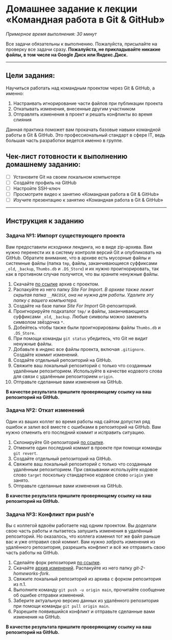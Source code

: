 # Домашнее задание к лекции «Командная работа в Git & GitHub»

_Примерное время выполнения: 30 минут_

Все задачи обязательны к выполнению. Пожалуйста, присылайте на проверку все задачи сразу.
**Пожалуйста, не прикладывайте никакие файлы, в том числе на Google Диск или Яндекс.Диск.**


_______

## Цели задания:

Научиться работать над командным проектом через Git & GitHub, а именно: 

1. Настраивать игнорирование части файлов при публикации проекта
2. Откатывать изменения, внесенные другим участником 
3. Отправлять изменения в проект и решать конфликты во время слияния

Данная практика поможет вам прокачать базовые навыки командной работы в Git & GitHub. Это профессиональный стандарт в сфере IT, ведь большая часть разработки ведется именно в группе. 

## Чек-лист готовности к выполнению домашнему заданию:

- [ ] Установите Git на своем локальном компьютере
- [ ] Создайте профиль на GitHub
- [ ] Настройте SSH-ключ 
- [ ] Просмотрите видео к занятию «Командная работа в Git & GitHub»
- [ ] Изучите презентацию к занятию «Командная работа в Git & GitHub»

----------------------

## Инструкция к заданию

### Задача №1: Импорт существующего проекта

Вам предоставили исходники лендинга, но в виде zip-архива. Вам нужно перенести их в систему контроля версий Git и опубликовать на GitHub. Обратите внимание, что в архиве есть мусорные файлы и системные файлы (папка `tmp`, файлы, заканчивающиеся суффиксами `_old`, `_backup`, `Thumbs.db` и `.DS_Store`) и их нужно проигнорировать, так как в противном случае получится, что вы храните ненужные файлы.

1. Скачайте [по ссылке](https://github.com/netology-code/git-2-homeworks/raw/main/team/src/landing.zip) архив с проектом.
2. Распакуйте из него папку _Site For Import_.
_В архиве также лежит скрытая папка `__MACOSX`, она не нужна для работы. Удалите эту папку с вашего компьютера._
3. Создайте на базе папки _Site For Import_ Git-репозиторий.
4. Проигнорируйте подкаталог `tmp/` и файлы, заканчивающиеся суффиксами `_old`, `_backup`. Любые символы можно заменить символом звёздочка `*`.
5. Добейтесь чтобы также были проигнорированы файлы `Thumbs.db` и `.DS_Store`.
6. При помощи команды `git status` убедитесь, что Git не видит ненужные файлы.
7. Добавьте в индекс все файлы проекта, включая `.gitignore`. Создайте коммит изменений.
8. Создайте отдельный репозиторий на GitHub.
9. Свяжите ваш локальный репозиторий с только что созданным удалённым репозиторием. Используйте в качестве кодового слова для связи с удалённым репозиторием `origin`.
10. Отправьте сделанные вами изменения на GitHub.

**В качестве результата пришлите проверяющему ссылку на ваш репозиторий на GitHub.**

### Задача №2: Откат изменений

Один из ваших коллег во время работы над сайтом допустил ряд ошибок и залил всё вместе с ошибками в репозиторий на GitHub. Вам нужно отменить его последний коммит и исправить ситуацию.

1. Склонируйте Git-репозиторий [по ссылке](https://github.com/netology-code/git-2-homeworks-revert.git).
2. Отмените один последний коммит в проекте при помощи команды `git revert`.
3. Создайте отдельный репозиторий на GitHub.
4. Свяжите ваш локальный репозиторий с только что созданным удалённым репозиторием. При связывании используйте кодовое слово `target` поскольку стандартное кодовое слово `origin` уже занято.
5. Отправьте сделанные вами изменения на GitHub.

**В качестве результата пришлите проверяющему ссылку на ваш репозиторий на GitHub.**

### Задача №3: Конфликт при push'е

Вы с коллегой вдвоём работаете над одним проектом. Вы доделали свою часть работы и пытаетесь запушить изменения в удалённый репозиторий. Но оказалось, что коллега изменил тот же файл раньше вас и уже отправил свой коммит. Вам нужно _забрать_ изменения из удалённого репозитория, разрешить конфликт и всё же отправить свою часть работы на GitHub.

1. Сделайте форк репозитория [по ссылке](https://github.com/netology-code/git-2-homeworks-fork).
2. Скачайте [архив изменений](https://github.com/netology-code/git-2-homeworks/raw/main/team/src/archive.zip). Распакуйте из него папку _git-2-homeworks-fork_.
3. Свяжите локальный репозиторий из архива с форком репозитория из п.1.
4. Выполните команду `git push -u origin main`, прочитайте сообщение об ошибке отправки изменений.
5. Заберите актуальную версию данных из удалённого репозитория при помощи команды `git pull origin main`.
6. Разрешите появившийся конфликт и отправьте сделанные вами изменения на GitHub.

**В качестве результата пришлите проверяющему ссылку на ваш репозиторий на GitHub.**

